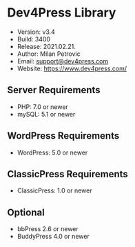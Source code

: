 # Dev4Press Library

* Version: v3.4
* Build:   3400
* Release: 2021.02.21.
* Author:  Milan Petrovic
* Email:   support@dev4press.com
* Website: https://www.dev4press.com/

## Server Requirements
* PHP: 7.0 or newer
* mySQL: 5.1 or newer

## WordPress Requirements
* WordPress: 5.0 or newer

## ClassicPress Requirements
* ClassicPress: 1.0 or newer

## Optional
* bbPress 2.6 or newer
* BuddyPress 4.0 or newer
